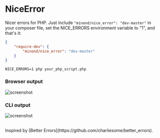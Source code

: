 # NiceError

Nicer errors for PHP. Just include `"minond/nice_error": "dev-master"` in your composer file, set the NICE_ERRORS environment variable to "1", and that's it:

```json
{
	"require-dev": {
		"minond/nice_error": "dev-master"
	}
}
```

```text
NICE_ERRORS=1 php your_php_script.php
```
### Browser output
![screenshot](https://raw.github.com/minond/NiceError/master/resources/readme/browser.png)

### CLI output
![screenshot](https://raw.github.com/minond/NiceError/master/resources/readme/cli.png)

<br />
Inspired by [Better Errors](https://github.com/charliesome/better_errors).
